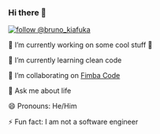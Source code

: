 ### Hi there 👋

<!--
**brunokiafuka/brunokiafuka** is a ✨ _special_ ✨ repository because its `README.md` (this file) appears on your GitHub profile. -->
 [![follow @bruno_kiafuka](https://img.shields.io/twitter/follow/bruno_kiafuka.svg?style=for-the-badge&logo=TWITTER&logoColor=FFFFFF&labelColor=00aced&logoWidth=20&color=lightgray)](https://twitter.com/bruno_kiafuka)

🔭 I’m currently working on some cool stuff 🥱

🌱 I’m currently learning clean code

👯 I’m collaborating on [Fimba Code](https://github.com/Fimba-Code)

💬 Ask me about life

😄 Pronouns: He/Him

⚡ Fun fact: I am not a software engineer

